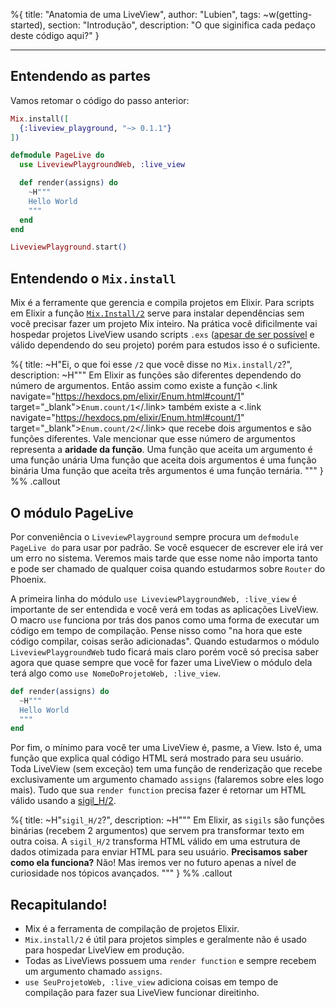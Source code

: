 %{
title: "Anatomia de uma LiveView",
author: "Lubien",
tags: ~w(getting-started),
section: "Introdução",
description: "O que siginifica cada pedaço deste código aqui?"
}

---

## Entendendo as partes

Vamos retomar o código do passo anterior:

```elixir
Mix.install([
  {:liveview_playground, "~> 0.1.1"}
])

defmodule PageLive do
  use LiveviewPlaygroundWeb, :live_view

  def render(assigns) do
    ~H"""
    Hello World
    """
  end
end

LiveviewPlayground.start()
```

## Entendendo o `Mix.install`

Mix é a ferramente que gerencia e compila projetos em Elixir. Para scripts em Elixir a função [`Mix.Install/2`](https://hexdocs.pm/mix/1.12.3/Mix.html#install/2) serve para instalar dependências sem você precisar fazer um projeto Mix inteiro. Na prática você dificilmente vai hospedar projetos LiveView usando scripts `.exs` ([apesar de ser possível](https://fly.io/phoenix-files/single-file-elixir-scripts/) e válido dependendo do seu projeto) porém para estudos isso é o suficiente.

%{
title: ~H"Ei, o que foi esse <code>/2</code> que você disse no <code>Mix.install/2</code>?",
description: ~H"""
Em Elixir as funções são diferentes dependendo do número de argumentos. Então assim como existe a função <.link navigate="https://hexdocs.pm/elixir/Enum.html#count/1" target="\_blank"><code>Enum.count/1</code></.link> também existe a <.link navigate="https://hexdocs.pm/elixir/Enum.html#count/1" target="\_blank"><code>Enum.count/2</code></.link> que recebe dois argumentos e são funções diferentes. Vale mencionar que esse número de argumentos representa a <strong class="text-white">aridade da função</strong>. Uma função que aceita um argumento é uma função unária Uma função que aceita dois argumentos é uma função binária Uma função que aceita três argumentos é uma função ternária.
"""
} %% .callout

## O módulo PageLive

Por conveniência o `LiveviewPlayground` sempre procura um `defmodule PageLive do` para usar por padrão. Se você esquecer de escrever ele irá ver um erro no sistema. Veremos mais tarde que esse nome não importa tanto e pode ser chamado de qualquer coisa quando estudarmos sobre `Router` do Phoenix.

A primeira linha do módulo `use LiveviewPlaygroundWeb, :live_view` é importante de ser entendida e você verá em todas as aplicações LiveView. O macro `use` funciona por trás dos panos como uma forma de executar um código em tempo de compilação. Pense nisso como "na hora que este código compilar, coisas serão adicionadas". Quando estudarmos o módulo `LiveviewPlaygroundWeb` tudo ficará mais claro porém você só precisa saber agora que quase sempre que você for fazer uma LiveView o módulo dela terá algo como `use NomeDoProjetoWeb, :live_view`.

```elixir
def render(assigns) do
  ~H"""
  Hello World
  """
end
```

Por fim, o mínimo para você ter uma LiveView é, pasme, a View. Isto é, uma função que explica qual código HTML será mostrado para seu usuário. Toda LiveView (sem exceção) tem uma função de renderização que recebe exclusivamente um argumento chamado `assigns` (falaremos sobre eles logo mais). Tudo que sua `render function` precisa fazer é retornar um HTML válido usando a [sigil_H/2](https://hexdocs.pm/phoenix_live_view/0.17.0/Phoenix.LiveView.Helpers.html#sigil_H/2).

%{
title: ~H"<code>sigil_H/2</code>?",
description: ~H"""
Em Elixir, as <code>sigils</code> são funções binárias (recebem 2 argumentos) que servem pra transformar texto em outra coisa. A <code>sigil_H/2</code> transforma HTML válido em uma estrutura de dados otimizada para enviar HTML para seu usuário. <strong class="text-white">Precisamos saber como ela funciona?</strong> Não! Mas iremos ver no futuro apenas a nível de curiosidade nos tópicos avançados.
"""
} %% .callout

## Recapitulando!

- Mix é a ferramenta de compilação de projetos Elixir.
- `Mix.install/2` é útil para projetos simples e geralmente não é usado para hospedar LiveView em produção.
- Todas as LiveViews possuem uma `render function` e sempre recebem um argumento chamado `assigns`.
- `use SeuProjetoWeb, :live_view` adiciona coisas em tempo de compilação para fazer sua LiveView funcionar direitinho.
